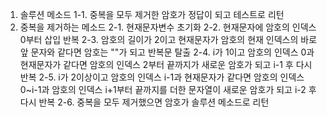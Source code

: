 1. 솔루션 메소드
 1-1. 중복을 모두 제거한 암호가 정답이 되고 테스트로 리턴
2. 중복을 제거하는 메소드
 2-1. 현재문자변수 초기화
 2-2. 현재문자에 암호의 인덱스 0부터 삽입 반복
 2-3. 암호의 길이가 2이고 현재문자가 암호의
      현재 인덱스의 바로 앞 문자와 같다면 암호는 ""가 되고 반복문 탈출
 2-4. i가 1이고 암호의 인덱스 0과 현재문자가 같다면
      암호의 인덱스 2부터 끝까지가 새로운 암호가 되고 i-1 후 다시 반복
 2-5. i가 2이상이고 암호의 인덱스 i-1과 현재문자가 같다면
      암호의 인덱스 0~i-1과 암호의 인덱스 i+1부터 끝까지를 더한
      문자열이 새로운 암호가 되고 i-2 후 다시 반복
 2-6. 중복을 모두 제거했으면 암호가 솔루션 메소드로 리턴
